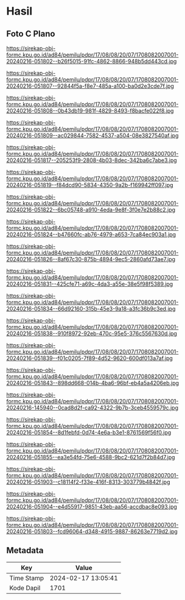 # Hasil

## Foto C Plano

https://sirekap-obj-formc.kpu.go.id/ad84/pemilu/pdpr/17/08/08/20/07/1708082007001-20240216-051802--b26f5015-91fc-4862-8866-948b5dd443cd.jpg

https://sirekap-obj-formc.kpu.go.id/ad84/pemilu/pdpr/17/08/08/20/07/1708082007001-20240216-051807--92844f5a-f8e7-485a-a100-ba0d2e3cde7f.jpg

https://sirekap-obj-formc.kpu.go.id/ad84/pemilu/pdpr/17/08/08/20/07/1708082007001-20240216-051808--0b43db19-981f-4829-8493-f8bacfe022f8.jpg

https://sirekap-obj-formc.kpu.go.id/ad84/pemilu/pdpr/17/08/08/20/07/1708082007001-20240216-051809--ac029844-7582-4537-a504-08e3827540af.jpg

https://sirekap-obj-formc.kpu.go.id/ad84/pemilu/pdpr/17/08/08/20/07/1708082007001-20240216-051817--205253f9-2808-4b03-8dec-342ba6c7abe3.jpg

https://sirekap-obj-formc.kpu.go.id/ad84/pemilu/pdpr/17/08/08/20/07/1708082007001-20240216-051819--f84dcd90-5834-4350-9a2b-f169942ff097.jpg

https://sirekap-obj-formc.kpu.go.id/ad84/pemilu/pdpr/17/08/08/20/07/1708082007001-20240216-051822--6bc05748-a910-4eda-9e8f-3f0e7e2b88c2.jpg

https://sirekap-obj-formc.kpu.go.id/ad84/pemilu/pdpr/17/08/08/20/07/1708082007001-20240216-051824--b47660fc-ab76-4979-a653-7ca84ec903a1.jpg

https://sirekap-obj-formc.kpu.go.id/ad84/pemilu/pdpr/17/08/08/20/07/1708082007001-20240216-051826--8af67c30-875b-4894-9ec5-2860afd73ae7.jpg

https://sirekap-obj-formc.kpu.go.id/ad84/pemilu/pdpr/17/08/08/20/07/1708082007001-20240216-051831--425cfe71-a69c-4da3-a55e-38e5f98f5389.jpg

https://sirekap-obj-formc.kpu.go.id/ad84/pemilu/pdpr/17/08/08/20/07/1708082007001-20240216-051834--66d92160-315b-45e3-9a18-a3fc36b9c3ed.jpg

https://sirekap-obj-formc.kpu.go.id/ad84/pemilu/pdpr/17/08/08/20/07/1708082007001-20240216-051838--910f8972-92eb-470c-95e5-376c5567630d.jpg

https://sirekap-obj-formc.kpu.go.id/ad84/pemilu/pdpr/17/08/08/20/07/1708082007001-20240216-051839--f01c0205-7f89-4d52-9620-600df013a7af.jpg

https://sirekap-obj-formc.kpu.go.id/ad84/pemilu/pdpr/17/08/08/20/07/1708082007001-20240216-051843--898dd668-014b-4ba6-96bf-eb4a5a4206eb.jpg

https://sirekap-obj-formc.kpu.go.id/ad84/pemilu/pdpr/17/08/08/20/07/1708082007001-20240216-145940--0cad8d2f-ca92-4322-9b7b-3ceb4559579c.jpg

https://sirekap-obj-formc.kpu.go.id/ad84/pemilu/pdpr/17/08/08/20/07/1708082007001-20240216-051854--8d1febfd-0d74-4e6a-b3e1-8761569f56f0.jpg

https://sirekap-obj-formc.kpu.go.id/ad84/pemilu/pdpr/17/08/08/20/07/1708082007001-20240216-051855--ea3e54fd-75e6-4588-9bc2-621d7f2b84d7.jpg

https://sirekap-obj-formc.kpu.go.id/ad84/pemilu/pdpr/17/08/08/20/07/1708082007001-20240216-051903--c18114f2-f33e-416f-8313-303779b4842f.jpg

https://sirekap-obj-formc.kpu.go.id/ad84/pemilu/pdpr/17/08/08/20/07/1708082007001-20240216-051904--e4d55917-9851-43eb-aa56-accdbac8e093.jpg

https://sirekap-obj-formc.kpu.go.id/ad84/pemilu/pdpr/17/08/08/20/07/1708082007001-20240216-051803--fcd96064-d348-4915-9887-86263e7719d2.jpg


## Metadata

| Key        | Value               |
| ---------- | ------------------- |
| Time Stamp | 2024-02-17 13:05:41 |
| Kode Dapil | 1701                |



